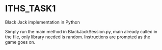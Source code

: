 # ITHS_TASK1
Black Jack implementation in Python

Simply run the main method in BlackJackSession.py, main already called in the file, only library needed is random.
Instructions are prompted as the game goes on. 

